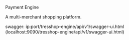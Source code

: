 Payment Engine

A multi-merchant shopping platform.

swagger: ip:port/tresshop-engine/api/v1/swagger-ui.html (localhost:9090/tresshop-engine/api/v1/swagger-ui.html)




